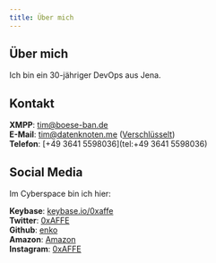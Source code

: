 ```yaml
---
title: Über mich
---
```

## Über mich

Ich bin ein 30-jähriger DevOps aus Jena.

## Kontakt

**XMPP**: [tim@boese-ban.de](xmpp:tim@boese-ban.de)  
**E-Mail**: <tim@datenknoten.me> ([Verschlüsselt](https://encrypt.to/tim@datenknoten.me))  
**Telefon**: [+49 3641 5598036](tel:+49 3641 5598036)

## Social Media

Im Cyberspace bin ich hier:
  
**Keybase**: [keybase.io/0xaffe](https://keybase.io/0xaffe)  
**Twitter**: [0xAFFE](https://twitter.com/0xAFFE)  
**Github**: [enko](https://github.com/enko)  
**Amazon**: [Amazon](http://www.amazon.de/registry/wishlist/2ODWLR7VW50OJ)  
**Instagram**: [0xAFFE](http://instagram.com/0xaffe)

